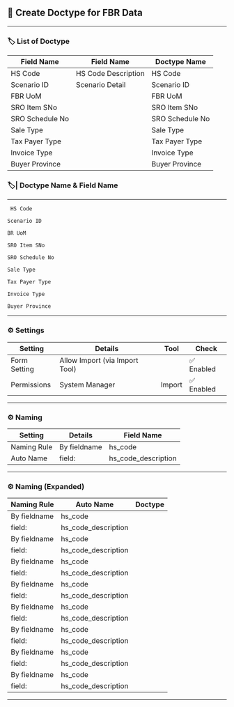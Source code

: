 ## 🔹 Create Doctype for FBR Data

---

### 🏷️ List of Doctype


| Field Name         |  Field Name             | Doctype Name          |
|--------------------|-------------------------|-----------------------|
| HS Code            | HS Code Description     | HS Code               |
| Scenario ID        | Scenario Detail         | Scenario ID           |
| FBR UoM            |                         | FBR UoM               |
| SRO Item SNo       |                         | SRO Item SNo          |
| SRO Schedule No    |                         | SRO Schedule No       |
| Sale Type          |                         | Sale Type             |
| Tax Payer Type     |                         | Tax Payer Type        |
| Invoice Type       |                         | Invoice Type          |
| Buyer Province     |                         | Buyer Province        |


### 🏷️| Doctype Name & Field Name
---

```
 HS Code 
```
```
Scenario ID
```
```
BR UoM
```
```
SRO Item SNo
```
```
SRO Schedule No
```
```
Sale Type
```
```
Tax Payer Type
```
```
Invoice Type     
```
```
Buyer Province
```
---


### ⚙️ Settings

| Setting      | Details                          |  Tool   |    Check   |
|--------------|----------------------------------|---------|-------------|
| Form Setting | Allow Import (via Import Tool)   |         | ✅ Enabled |
| Permissions  | System Manager                   | Import  | ✅ Enabled |

---

### ⚙️ Naming

| Setting      | Details        | Field Name            |
|--------------|---------------|-----------------------|
| Naming Rule  | By fieldname  | hs_code               |
| Auto Name    | field:        | hs_code_description   |

---

### ⚙️ Naming (Expanded)

| Naming Rule          | Auto Name            | Doctype   |
|----------------------|----------------------|-----------|
| By fieldname         | hs_code              |           |
| field:               | hs_code_description  |           |
| By fieldname         | hs_code              |           |
| field:               | hs_code_description  |           |
| By fieldname         | hs_code              |           |
| field:               | hs_code_description  |           |
| By fieldname         | hs_code              |           |
| field:               | hs_code_description  |           |
| By fieldname         | hs_code              |           |
| field:               | hs_code_description  |           |
| By fieldname         | hs_code              |           |
| field:               | hs_code_description  |           |
| By fieldname         | hs_code              |           |
| field:               | hs_code_description  |           |
| By fieldname         | hs_code              |           |
| field:               | hs_code_description  |           |

---
